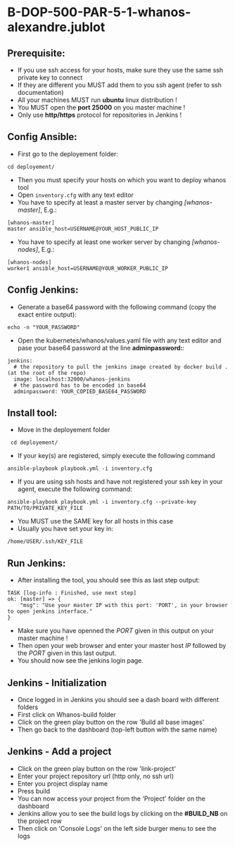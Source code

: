 # B-DOP-500-PAR-5-1-whanos-alexandre.jublot

## Prerequisite:
- If you use ssh access for your hosts, make sure they use the same ssh private key to connect
- If they are different you MUST add them to you ssh agent (refer to ssh documentation)
- All your machines MUST run **ubuntu** linux distribution !
- You MUST open the **port 25000** on you master machine !
- Only use **http/https** protocol for repositories in Jenkins !

## Config Ansible:
- First go to the deployement folder: 
```
cd deployement/
```
- Then you must specify your hosts on which you want to deploy whanos tool
- Open ```inventory.cfg``` with any text editor
- You have to specify at least a master server by changing *[whanos-master]*, E.g.:
```
[whanos-master]
master ansible_host=USERNAME@YOUR_HOST_PUBLIC_IP
```
- You have to specify at least one worker server by changing *[whanos-nodes]*, E.g.:
```
[whanos-nodes]
worker1 ansible_host=USERNAME@YOUR_WORKER_PUBLIC_IP
```

## Config Jenkins:
- Generate a base64 password with the following command (copy the exact entire output):
```
echo -n "YOUR_PASSWORD"
```
- Open the kubernetes/whanos/values.yaml file with any text editor and pase your base64 password at the line **adminpassword:**: 
```
jenkins:
  # the repository to pull the jenkins image created by docker build . (at the root of the repo)
  image: localhost:32000/whanos-jenkins
  # the password has to be encoded in base64
  adminpassword: YOUR_COPIED_BASE64_PASSWORD
```

## Install tool:
- Move in the deployement folder 
```
 cd deployement/
 ```
  - If your key(s) are registered, simply execute the following command
```
ansible-playbook playbook.yml -i inventory.cfg
```
 - If you are using ssh hosts and have not registered your ssh key in your agent, execute the following command:
 ```
 ansible-playbook playbook.yml -i inventory.cfg --private-key PATH/TO/PRIVATE_KEY_FILE
 ```
 - You MUST use the SAME key for all hosts in this case
 - Usually you have set your key in:
 ```
 /home/USER/.ssh/KEY_FILE
 ```

## Run Jenkins:
- After installing the tool, you should see this as last step output:
```
TASK [log-info : Finished, use next step] 
ok: [master] => {
    "msg": "Use your master IP with this port: 'PORT', in your browser to open jenkins interface."
}
```
- Make sure you have openned the *PORT* given in this output on your master machine !
- Then open your web browser and enter your master host *IP* followed by the *PORT* given in this last output.
- You should now see the jenkins login page. 

## Jenkins - Initialization
- Once logged in in Jenkins you should see a dash board with different folders
- First click on Whanos-build folder
- Click on the green play button on the row 'Build all base images'
- Then go back to the dashboard (top-left button with the same name)


## Jenkins - Add a project
- Click on the green play button on the row 'link-project'
- Enter your project repository url (http only, no ssh url)
- Enter you project display name
- Press build
- You can now access your project from the 'Project' folder on the dashboard
- Jenkins allow you to see the build logs by clicking on the **#BUILD_NB** on the project row
- Then click on 'Console Logs' on the left side burger menu to see the logs
